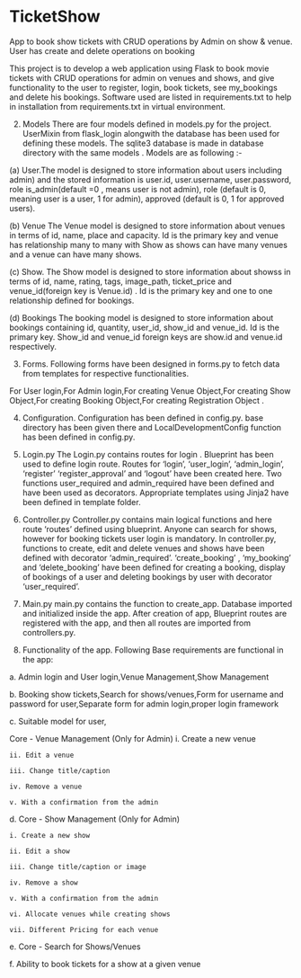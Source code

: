 # TicketShow

App to book show tickets with CRUD operations by Admin on show &amp; venue. User has create and delete operations on booking

This project is to develop a web application using Flask to book movie tickets with CRUD operations for admin on venues and shows, and give functionality to the user to register, login, book tickets, see my_bookings and delete his bookings. Software used are listed in requirements.txt to help in installation from requirements.txt in virtual environment. 

2. Models There are four models defined in models.py for the project. UserMixin from flask_login alongwith the database has been used for defining these models. The sqlite3 database is made in database directory with the same models . Models are as following :-

(a) User.The model is designed to store information about users including admin) and the stored information is user.id, user.username, user.password, role is_admin(default =0 , means user is not admin), role (default is 0, meaning user is a user, 1 for admin), approved (default is 0, 1 for approved users).

(b) Venue The Venue model is designed to store information about venues in terms of id, name, place and capacity. Id is the primary key and venue has relationship many to many with Show as shows can have many venues and a venue can have many shows.

(c) Show. The Show model is designed to store information about showss in terms of id, name, rating, tags, image_path, ticket_price and venue_id(foreign key is Venue.id) . Id is the primary key and one to one relationship defined for bookings.

(d) Bookings The booking model is designed to store information about bookings containing id, quantity, user_id, show_id and venue_id. Id is the primary key. Show_id and venue_id foreign keys are show.id and venue.id respectively.

3. Forms. Following forms have been designed in forms.py to fetch data from templates for respective functionalities.

For User login,For Admin login,For creating Venue Object,For creating Show Object,For creating Booking Object,For creating Registration Object .

4. Configuration. Configuration has been defined in config.py. base directory has been given there and LocalDevelopmentConfig function has been defined in config.py.

5. Login.py The Login.py contains routes for login . Blueprint has been used to define login route. Routes for ‘login’, ‘user_login’, ‘admin_login’, ‘register’ ‘register_approval’ and ‘logout’ have been created here. Two functions user_required and admin_required have been defined and have been used as decorators. Appropriate templates using Jinja2 have been defined in template folder.

6. Controller.py Controller.py contains main logical functions and here route ‘routes’ defined using blueprint. Anyone can search for shows, however for booking tickets user login is mandatory. In controller.py, functions to create, edit and delete venues and shows have been defined with decorator ‘admin_required’. ‘create_booking’ , ‘my_booking’ and ‘delete_booking’ have been defined for creating a booking, display of bookings of a user and deleting bookings by user with decorator ‘user_required’.

7. Main.py main.py contains the function to create_app. Database imported and initialized inside the app. After creation of app, Blueprint routes are registered with the app, and then all routes are imported from controllers.py.

8. Functionality of the app. Following Base requirements are functional in the app:

  a. Admin login and User login,Venue Management,Show Management
  
  b. Booking show tickets,Search for shows/venues,Form for username and password for user,Separate form for admin login,proper login framework
  
  c. Suitable model for user,

  Core - Venue Management (Only for Admin)
    i. Create a new venue
    
    ii. Edit a venue
    
    iii. Change title/caption
    
    iv. Remove a venue
    
    v. With a confirmation from the admin
    
d. Core - Show Management (Only for Admin)

    i. Create a new show
    
    ii. Edit a show
    
    iii. Change title/caption or image
    
    iv. Remove a show
    
    v. With a confirmation from the admin
    
    vi. Allocate venues while creating shows
    
    vii. Different Pricing for each venue
    
e. Core - Search for Shows/Venues

f. Ability to book tickets for a show at a given venue
